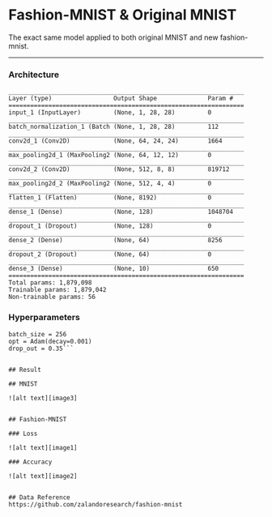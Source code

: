 # Fashion-MNIST & Original MNIST

[//]: # (Image References)

[image1]: ./assets/loss.png

[image2]: ./assets/acc.png

[image3]: ./assets/mnistRecord.PNG

The exact same model applied to both original MNIST and new fashion-mnist.

---

### Architecture

    _________________________________________________________________
    Layer (type)                 Output Shape              Param #   
    =================================================================
    input_1 (InputLayer)         (None, 1, 28, 28)         0         
    _________________________________________________________________
    batch_normalization_1 (Batch (None, 1, 28, 28)         112       
    _________________________________________________________________
    conv2d_1 (Conv2D)            (None, 64, 24, 24)        1664      
    _________________________________________________________________
    max_pooling2d_1 (MaxPooling2 (None, 64, 12, 12)        0         
    _________________________________________________________________
    conv2d_2 (Conv2D)            (None, 512, 8, 8)         819712    
    _________________________________________________________________
    max_pooling2d_2 (MaxPooling2 (None, 512, 4, 4)         0         
    _________________________________________________________________
    flatten_1 (Flatten)          (None, 8192)              0         
    _________________________________________________________________
    dense_1 (Dense)              (None, 128)               1048704   
    _________________________________________________________________
    dropout_1 (Dropout)          (None, 128)               0         
    _________________________________________________________________
    dense_2 (Dense)              (None, 64)                8256      
    _________________________________________________________________
    dropout_2 (Dropout)          (None, 64)                0         
    _________________________________________________________________
    dense_3 (Dense)              (None, 10)                650       
    =================================================================
    Total params: 1,879,098
    Trainable params: 1,879,042
    Non-trainable params: 56

### Hyperparameters

```epochs = 30
batch_size = 256
opt = Adam(decay=0.001)
drop_out = 0.35```


## Result

## MNIST

![alt text][image3]


## Fashion-MNIST

### Loss

![alt text][image1]

### Accuracy

![alt text][image2]


## Data Reference
https://github.com/zalandoresearch/fashion-mnist

